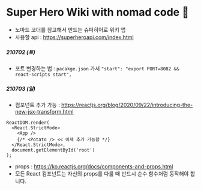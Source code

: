 # Super Hero Wiki with nomad code 🦾

- 노마드 코더를 참고해서 만드는 슈퍼히어로 위키 앱
- 사용할 api : https://superheroapi.com/index.html

##### 210702 (토)

- 포트 변경하는 법 : `pacakge.json` 가서 `"start": "export PORT=8082 && react-scripts start",`

##### 210703 (일)
- 컴포넌트 추가 가능 : https://reactjs.org/blog/2020/09/22/introducing-the-new-jsx-transform.html
```
ReactDOM.render(
  <React.StrictMode>
    <App />
    {/* <Potato /> << 이제 추가 가능함 */}
  </React.StrictMode>,
  document.getElementById('root')
);
```

- props : https://ko.reactjs.org/docs/components-and-props.html
- 모든 React 컴포넌트는 자신의 props를 다룰 때 반드시 순수 함수처럼 동작해야 합니다.